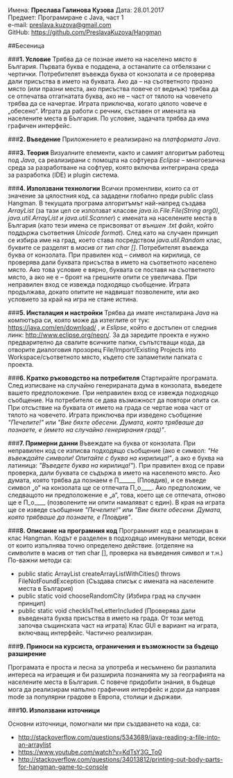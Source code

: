 Имена: **Преслава Галинова Кузова**	
Дата: 28.01.2017			  
Предмет: Програмиране с Java, част 1	
e-mail: preslava.kuzova@gmail.com	  
GitHub: https://github.com/PreslavaKuzova/Hangman

##Бесеница

###**1. Условие**
Трябва да се познае името на населено място в България. Първата буква е подадена, а останалите са отбелязани с чертички. Потребителят въвежда буква от конзолата и се проверява дали присъства в името на буквата. Ако да – на съответното празно място (или празни места, ако присъства повече от веднъж) трябва да се отпечатва отгатнатата буква, ако не – част от тялото на човечето трябва да се начертае. Играта приключва, когато цялото човече е „обесено“. Играта да работи с речник, съставен от имената на населените места в България.
По условие, задачата трябва да има графичен интерфейс.

###**2. Въведение**
Приложението е реализирано на *платформата Java*.

###**3. Теория**
Визуалните елементи, както и самият алгоритъм работещ под *Java*, са реализирани с помощта на софтуера *Eclipse* – многоезична среда за разработване на софтуер, която включва интегрирана среда за разработка (IDE) и plugin система.

###**4. Използвани технологии**
Всички променливи, които са от значение за цялостния код, са зададени глобално преди public class Hangman. В текущата програма алгоритъмът най-напред създава *ArrayList* (за тази цел се използват класове *java.io.File.File(String arg0), java.util.ArrayList<String> и java.util.Scanner*) с имената на населените места в България (като тези имена се присвояват от *външен .txt файл*, който поддържа съответния *Unicode format*). След като на случаен принцип се избира име на град, което става посредством *java.util.Random* клас, буквите се разделят в *масив от тип char []*. Потребителят въвежда буква от конзолата. При правилен код – символ на кирилица, се проверява дали буквата присъства в името на съответното населено място. Ако това условие е вярно, буквата се поставя на съответното място, а ако не е – броят на грешните опити се увеличава. При неправилен вход се извежда подходящо съобщение. Играта продължава, докато опитите не надвишат позволените, или ако условието за край на игра не стане истина. 

###**5. Инсталация и настройки**
Трябва да имате инсталирана *Java* на компютъра си, която може да изтеглите от тук: https://java.com/en/download/ , и *Eslipse*, който е достъпен от следния линк: 
http://www.eclipse.org/neon/. За да заредите проекта е нужно предварително да свалите всичките папки, съпътстващи кода, да отворите диалоговия прозорец File/Import/Existing Projects into Workspace/съответното място, където сте запаметили папката с проекта. 

###**6. Кратко ръководство на потребителя**
Стартирайте програмата. След изписване на случайно генерираната дума в конзолата, въведете вашето предположение. При неправилен вход се извежда подходящо съобщение. На потребителя се дава възможност да повтори опита си. При отсъствие на буквата от името на града се чертае нова част от тялото на човечето. Играта приключва при изведено съобщение *"Печелите!"* или *"Вие бяхте обесени. Думата, която трябваше да познаете, е (името на случайно генерирания град)"*.

###**7. Примерни данни**
Въвеждате на буква от конзолата. При неправилен код се изписва подходящо съобщение (ако е символ: *"Не въвеждайте символи! Опитайте с буква на кирилица!"*, а ако е буква на латиница: *"Въведете буква на кирилица!"*). При правилен вход се прави проверка, дали буквата се съдържа в името на населеното място. Ако думата, която трябва да познаем е П______ (Пловдив), и се въведе символ „о“ на конзолата ще се отпечата П_о____. Ако предположим, че следващото ни предположение е „а“, това, което ще се отпечата, отново ще е П_о____ (позволените ни опити намаляват с един). В края на играта ще се изведе съобщение *"Печелите!"* или *"Вие бяхте обесени. Думата, която трябваше да познаете, е Пловдив"*.

###**8. Описание на програмния код**
Програмният код е реализиран в клас Hangman. Кодът е разделен в подходящо именувани методи, всеки от които изпълнява точно определено действие. (отделяне на символите в масив от тип char [], проверка на въведения символ и т.н.) По-важни методи са:
-	public static ArrayList<String> createArrayListWithCities() throws FileNotFoundException (Създава списък с имената на населените места в България)
-	public static void chooseRandomCity (Избира град на случаен принцип)
-	public static void checkIsTheLetterIncluded (Проверява дали въведената буква присъства в името на града. От този метод започва същинската част на играта)
 Клас GUI е вариант на играта, включващ интерфейс. Частично реализиран. 

###**9. Приноси на курсиста, ограничения и възможности за бъдещо разширение**

Програмата е проста и лесна за употреба и несъмнено би разпалила интереса на играещия и би разширила познанията му за географията на населените места в България. С повече придобити знания, в бъдеще мога да реализирам напълно графичния интерфейс и дори да направя mode за популярни градове в Европа, столици и държави. 

###**10. Използвани източници**

Основни източници, помогнали ми при създаването на кода, са:
-	http://stackoverflow.com/questions/5343689/java-reading-a-file-into-an-arraylist
-	https://www.youtube.com/watch?v=KdTsY3G_To0
-	http://stackoverflow.com/questions/34013812/printing-out-body-parts-for-hangman-game-to-console
